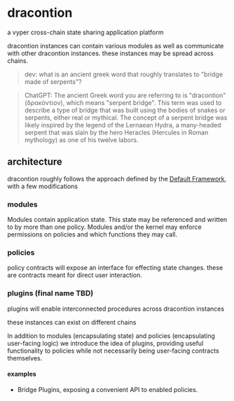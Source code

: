 # dracontion
a vyper cross-chain state sharing application platform

dracontion instances can contain various modules as well as communicate with other dracontion instances. these instances may be spread across chains.

> dev: what is an ancient greek word that roughly translates to "bridge made of serpents"?

> ChatGPT: The ancient Greek word you are referring to is "dracontion" (δρακόντιον), which means "serpent bridge". This term was used to describe a type of bridge that was built using the bodies of snakes or serpents, either real or mythical. The concept of a serpent bridge was likely inspired by the legend of the Lernaean Hydra, a many-headed serpent that was slain by the hero Heracles (Hercules in Roman mythology) as one of his twelve labors.

## architecture

dracontion roughly follows the approach defined by the [Default Framework](https://github.com/fullyallocated/Default), with a few modifications

### modules 

Modules contain application state. This state may be referenced and written to by more than one policy. Modules and/or the kernel may enforce permissions on policies and which functions they may call.


### policies

policy contracts will expose an interface for effecting state changes. these are contracts meant for direct user interaction.

### plugins (final name TBD)

plugins will enable interconnected procedures across dracontion instances

these instances can exist on different chains

In addition to modules (encapsulating state) and policies (encapsulating user-facing logic) we introduce the idea of plugins, providing useful functionality to policies while not necessarily being user-facing contracts themselves.

#### examples

* Bridge Plugins, exposing a convenient API to enabled policies.
